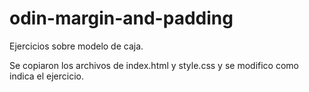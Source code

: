 # odin-margin-and-padding
Ejercicios sobre modelo de caja.

Se copiaron los archivos de index.html y style.css y se modifico como indica el ejercicio.
